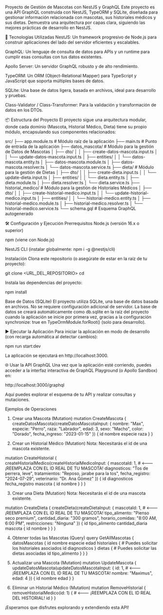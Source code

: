 Proyecto de Gestión de Mascotas con NestJS y GraphQL
Este proyecto es una API GraphQL construida con NestJS, TypeORM y SQLite, diseñada para gestionar información relacionada con mascotas, sus historiales médicos y sus dietas. Demuestra una arquitectura por capas clara, siguiendo las mejores prácticas de desarrollo en NestJS.

🚀 Tecnologías Utilizadas
NestJS: Un framework progresivo de Node.js para construir aplicaciones del lado del servidor eficientes y escalables.

GraphQL: Un lenguaje de consulta de datos para APIs y un runtime para cumplir esas consultas con tus datos existentes.

Apollo Server: Un servidor GraphQL robusto y de alto rendimiento.

TypeORM: Un ORM (Object-Relational Mapper) para TypeScript y JavaScript que soporta múltiples bases de datos.

SQLite: Una base de datos ligera, basada en archivos, ideal para desarrollo y pruebas.

Class-Validator / Class-Transformer: Para la validación y transformación de datos en los DTOs.

📦 Estructura del Proyecto
El proyecto sigue una arquitectura modular, donde cada dominio (Mascota, Historial Médico, Dieta) tiene su propio módulo, encapsulando sus componentes relacionados:

src/
├── app.module.ts           # Módulo raíz de la aplicación
├── main.ts                 # Punto de entrada de la aplicación
├── datos_mascota/          # Módulo para la gestión de Datos de Mascotas
│   ├── dto/
│   │   ├── create-datos-mascota.input.ts
│   │   └── update-datos-mascota.input.ts
│   ├── entities/
│   │   └── datos-mascota.entity.ts
│   ├── datos-mascota.module.ts
│   ├── datos-mascota.resolver.ts
│   └── datos-mascota.service.ts
├── dieta/                  # Módulo para la gestión de Dietas
│   ├── dto/
│   │   ├── create-dieta.input.ts
│   │   └── update-dieta.input.ts
│   ├── entities/
│   │   └── dieta.entity.ts
│   ├── dieta.module.ts
│   ├── dieta.resolver.ts
│   └── dieta.service.ts
├── historial_medico/       # Módulo para la gestión de Historiales Médicos
│   ├── dto/
│   │   ├── create-historial-medico.input.ts
│   │   └── update-historial-medico.input.ts
│   ├── entities/
│   │   └── historial-medico.entity.ts
│   ├── historial-medico.module.ts
│   ├── historial-medico.resolver.ts
│   └── historial-medico.service.ts
└── schema.gql              # Esquema GraphQL autogenerado

🛠️ Configuración y Ejecución
Prerrequisitos
Node.js (versión 16.x o superior)

npm (viene con Node.js)

NestJS CLI (instalar globalmente: npm i -g @nestjs/cli)

Instalación
Clona este repositorio (o asegúrate de estar en la raíz de tu proyecto):

git clone <URL_DEL_REPOSITORIO>
cd <nombre-del-proyecto>

Instala las dependencias del proyecto:

npm install

Base de Datos (SQLite)
El proyecto utiliza SQLite, una base de datos basada en archivos. No se requiere configuración adicional de servidor. La base de datos se creará automáticamente como db.sqlite en la raíz del proyecto cuando la aplicación se inicie por primera vez, gracias a la configuración synchronize: true en TypeOrmModule.forRoot() (solo para desarrollo).

▶️ Ejecutar la Aplicación
Para iniciar la aplicación en modo de desarrollo (con recarga automática al detectar cambios):

npm run start:dev

La aplicación se ejecutará en http://localhost:3000.

🌐 Usar la API GraphQL
Una vez que la aplicación esté corriendo, puedes acceder a la interfaz interactiva de GraphQL Playground (o Apollo Sandbox) en:

http://localhost:3000/graphql

Aquí puedes explorar el esquema de tu API y realizar consultas y mutaciones.

Ejemplos de Operaciones
1. Crear una Mascota (Mutation)
mutation CreateMascota {
  createDatosMascota(createDatosMascotaInput: {
    nombre: "Max",
    especie: "Perro",
    raza: "Labrador",
    edad: 3,
    sexo: "Macho",
    color: "Dorado",
    fecha_ingreso: "2023-01-15"
  }) {
    id
    nombre
    especie
    raza
  }
}

2. Crear un Historial Médico (Mutation)
Nota: Necesitarás el id de una mascota existente.

mutation CreateHistorial {
  createHistorialMedico(createHistorialMedicoInput: {
    mascotaId: 1, # <--- ¡REEMPLAZA CON EL ID REAL DE TU MASCOTA!
    diagnosticos: "Tos de perrera, leve",
    tratamientos: "Reposo, jarabe para la tos",
    fecha_registro: "2024-07-29",
    veterinario: "Dr. Ana Gómez"
  }) {
    id
    diagnosticos
    fecha_registro
    mascota {
      id
      nombre
    }
  }
}

3. Crear una Dieta (Mutation)
Nota: Necesitarás el id de una mascota existente.

mutation CreateDieta {
  createDieta(createDietaInput: {
    mascotaId: 1, # <--- ¡REEMPLAZA CON EL ID REAL DE TU MASCOTA!
    tipo_alimento: "Pienso seco premium",
    cantidad_diaria: "300 gramos",
    horario_comidas: "8:00 AM, 6:00 PM",
    restricciones: "Ninguna"
  }) {
    id
    tipo_alimento
    cantidad_diaria
    mascota {
      id
      nombre
    }
  }
}

4. Obtener todas las Mascotas (Query)
query GetAllMascotas {
  datosMascotas {
    id
    nombre
    especie
    edad
    historiales { # Puedes solicitar los historiales asociados
      id
      diagnosticos
    }
    dietas { # Puedes solicitar las dietas asociadas
      id
      tipo_alimento
    }
  }
}

5. Actualizar una Mascota (Mutation)
mutation UpdateMascota {
  updateDatosMascota(updateDatosMascotaInput: {
    id: 1, # <--- ¡REEMPLAZA CON EL ID REAL DE TU MASCOTA!
    nombre: "Maximus",
    edad: 4
  }) {
    id
    nombre
    edad
  }
}

6. Eliminar un Historial Médico (Mutation)
mutation RemoveHistorial {
  removeHistorialMedico(id: 1) { # <--- ¡REEMPLAZA CON EL ID REAL DEL HISTORIAL!
    id
  }
}

¡Esperamos que disfrutes explorando y extendiendo esta API!
